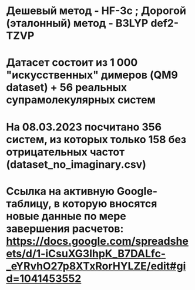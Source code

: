 # Дешевый метод - HF-3c ; Дорогой (эталонный) метод - B3LYP def2-TZVP
# Датасет состоит из 1 000 "искусственных" димеров (QM9 dataset) + 56 реальных супрамолекулярных систем
# На 08.03.2023 посчитано 356 систем, из которых только 158 без отрицательных частот (dataset_no_imaginary.csv)
# Ссылка на активную Google-таблицу, в которую вносятся новые данные по мере завершения расчетов: https://docs.google.com/spreadsheets/d/1-iCsuXG3lhpK_B7DALfc-_eYRvhO27p8XTxRorHYLZE/edit#gid=1041453552
